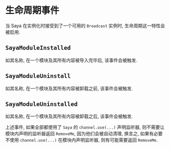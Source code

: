 # 生命周期事件

当 Saya 在实例化时接受到了一个可用的 `Broadcast` 实例时, 生命周期这一特性会被启用.

## `SayaModuleInstalled`

如其名称, 在一个模块及其所有内容被导入完毕后, 该事件会被触发.

## `SayaModuleUninstall`

如其名称, 在一个模块及其所有内容被卸载之前, 该事件会被触发.

## `SayaModuleUninstalled`

如其名称, 在一个模块及其所有内容被卸载之后, 该事件会被触发.

上述事件, 如果全部都使用了 `Saya` 的 `channel.use(...)` 声明监听器, 则不需要让模块内声明的监听器返回 `RemoveMe`,
因为他们会被自动清理, 换言之, 如果有必要不使用 `channel.use(...)` 在模块内声明监听器, 则有可能需要返回 `RemoveMe`.